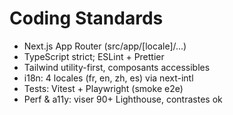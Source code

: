 # Coding Standards
- Next.js App Router (src/app/[locale]/...)
- TypeScript strict; ESLint + Prettier
- Tailwind utility-first, composants accessibles
- i18n: 4 locales (fr, en, zh, es) via next-intl
- Tests: Vitest + Playwright (smoke e2e)
- Perf & a11y: viser 90+ Lighthouse, contrastes ok
